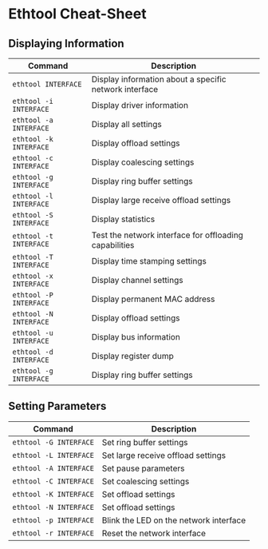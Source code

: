 # Ethtool Cheat-Sheet

## Displaying Information

| Command | Description |
| --- | --- |
| `ethtool INTERFACE` | Display information about a specific network interface |
| `ethtool -i INTERFACE` | Display driver information |
| `ethtool -a INTERFACE` | Display all settings |
| `ethtool -k INTERFACE` | Display offload settings |
| `ethtool -c INTERFACE` | Display coalescing settings |
| `ethtool -g INTERFACE` | Display ring buffer settings |
| `ethtool -l INTERFACE` | Display large receive offload settings |
| `ethtool -S INTERFACE` | Display statistics |
| `ethtool -t INTERFACE` | Test the network interface for offloading capabilities |
| `ethtool -T INTERFACE` | Display time stamping settings |
| `ethtool -x INTERFACE` | Display channel settings |
| `ethtool -P INTERFACE` | Display permanent MAC address |
| `ethtool -N INTERFACE` | Display offload settings |
| `ethtool -u INTERFACE` | Display bus information |
| `ethtool -d INTERFACE` | Display register dump |
| `ethtool -g INTERFACE` | Display ring buffer settings |

## Setting Parameters

| Command | Description |
| --- | --- |
| `ethtool -G INTERFACE` | Set ring buffer settings |
| `ethtool -L INTERFACE` | Set large receive offload settings |
| `ethtool -A INTERFACE` | Set pause parameters |
| `ethtool -C INTERFACE` | Set coalescing settings |
| `ethtool -K INTERFACE` | Set offload settings |
| `ethtool -N INTERFACE` | Set offload settings |
| `ethtool -p INTERFACE` | Blink the LED on the network interface |
| `ethtool -r INTERFACE` | Reset the network interface |
